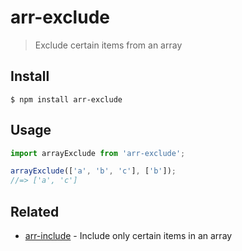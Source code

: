 # arr-exclude

> Exclude certain items from an array

## Install

```
$ npm install arr-exclude
```

## Usage

```js
import arrayExclude from 'arr-exclude';

arrayExclude(['a', 'b', 'c'], ['b']);
//=> ['a', 'c']
```

## Related

- [arr-include](https://github.com/sindresorhus/arr-include) - Include only certain items in an array
